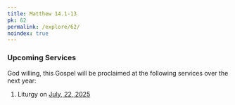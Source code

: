```yaml
---
title: Matthew 14.1-13
pk: 62
permalink: /explore/62/
noindex: true
---
```


### Upcoming Services

God willing, this Gospel will be proclaimed at the following services over the next year:


1. Liturgy on [July, 22, 2025](https://orthocal.info/readings/gregorian/2025/07/22/)
